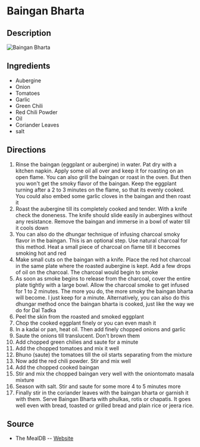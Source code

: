 # Baingan Bharta

## Description
![Baingan Bharta](https://www.themealdb.com/images/media/meals/urtpqw1487341253.jpg "Baingan Bharta")

## Ingredients
- Aubergine
- Onion
- Tomatoes
- Garlic
- Green Chili
- Red Chili Powder
- Oil
- Coriander Leaves
- salt

## Directions
1. Rinse the baingan (eggplant or aubergine) in water. Pat dry with a kitchen napkin. Apply some oil all over and keep it for roasting on an open flame. You can also grill the baingan or roast in the oven. But then you won't get the smoky flavor of the baingan. Keep the eggplant turning after a 2 to 3 minutes on the flame, so that its evenly cooked. You could also embed some garlic cloves in the baingan and then roast it
2. Roast the aubergine till its completely cooked and tender. With a knife check the doneness. The knife should slide easily in aubergines without any resistance. Remove the baingan and immerse in a bowl of water till it cools down
3. You can also do the dhungar technique of infusing charcoal smoky flavor in the baingan. This is an optional step. Use natural charcoal for this method. Heat a small piece of charcoal on flame till it becomes smoking hot and red
4. Make small cuts on the baingan with a knife. Place the red hot charcoal in the same plate where the roasted aubergine is kept. Add a few drops of oil on the charcoal. The charcoal would begin to smoke
5. As soon as smoke begins to release from the charcoal, cover the entire plate tightly with a large bowl. Allow the charcoal smoke to get infused for 1 to 2 minutes. The more you do, the more smoky the baingan bharta will become. I just keep for a minute. Alternatively, you can also do this dhungar method once the baingan bharta is cooked, just like the way we do for Dal Tadka
6. Peel the skin from the roasted and smoked eggplant
7. Chop the cooked eggplant finely or you can even mash it
8. In a kadai or pan, heat oil. Then add finely chopped onions and garlic
9. Saute the onions till translucent. Don't brown them
10. Add chopped green chilies and saute for a minute
11. Add the chopped tomatoes and mix it well
12. Bhuno (saute) the tomatoes till the oil starts separating from the mixture
13. Now add the red chili powder. Stir and mix well
14. Add the chopped cooked baingan
15. Stir and mix the chopped baingan very well with the onion­tomato masala mixture
16. Season with salt. Stir and saute for some more 4 to 5 minutes more
17. Finally stir in the coriander leaves with the baingan bharta or garnish it with them. Serve Baingan Bharta with phulkas, rotis or chapatis. It goes well even with bread, toasted or grilled bread and plain rice or jeera rice.

## Source

- The MealDB -- [Website](https://themealdb.com/)
